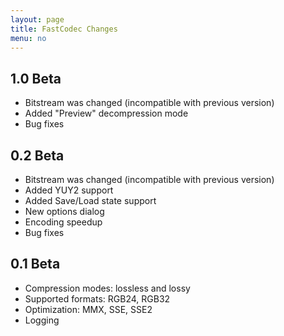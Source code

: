 ```yaml
---
layout: page
title: FastCodec Changes
menu: no
---
```


## 1.0 Beta

* Bitstream was changed (incompatible with previous version)
* Added "Preview" decompression mode
* Bug fixes

## 0.2 Beta

* Bitstream was changed (incompatible with previous version)
* Added YUY2 support
* Added Save/Load state support
* New options dialog
* Encoding speedup
* Bug fixes

## 0.1 Beta

* Compression modes: lossless and lossy
* Supported formats: RGB24, RGB32
* Optimization: MMX, SSE, SSE2
* Logging

